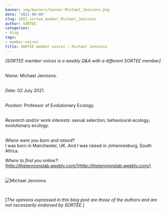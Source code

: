 ```yaml
---
banner: img/banners/banner-Michael_Jennions.png
date: "2021-09-06"
slug: 2021_sortee_member_Michael_Jennions
author: SORTEE
categories:
- blog
tags:
- member-voices
title: SORTEE member voices – Michael Jennions 
---
```



*[SORTEE member voices is a weekly Q&A with a different SORTEE member]*   
&nbsp;
&nbsp;

   _Name:_ Michael Jennions.   
&nbsp;

   _Date:_ 02 July 2021.   
&nbsp;

   _Position:_ Professor of Evolutionary Ecology.   
&nbsp;

   _Research and/or work interests:_ sexual selection; behavioural ecology; evolutionary ecology.   
&nbsp;

_Where were you born and raised?_   
I was born in Manchester, UK. And I was raised in Johannesburg, South Africa.
&nbsp;
&nbsp;

_Where to find you online?:_   
[http://thejennionslab.weebly.com/](http://thejennionslab.weebly.com/)   
&nbsp;
&nbsp;

![Michael Jennions](/img/Michael_Jennions.png)    

&nbsp;
&nbsp;

[*The opinions expressed in this blog post are those of the authors and are not necessarily endorsed by SORTEE.*]  